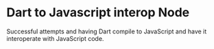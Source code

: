 # Dart to Javascript interop Node

Successful attempts and having Dart compile to JavaScript and have it interoperate with JavaScript code.
